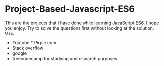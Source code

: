 # Project-Based-Javascript-ES6
This are the projects that I have done while learning JavaScript ES6. I hope you enjoy. 
Try to solve the questions first without looking at the solution. Use; 
* Youtube  * Pirple.com 
* Stack overflow 
* google 
* freecodecamp 
for studying and research purposes.
